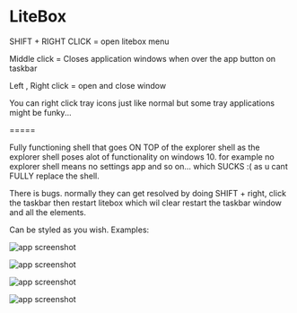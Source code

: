 # LiteBox

SHIFT + RIGHT CLICK  = open litebox menu

Middle click = Closes application windows when over the app button on taskbar

Left , Right click = open and close window

You can right click tray icons just like normal but some tray applications might be funky...

=====


Fully functioning shell that goes ON TOP of the explorer shell as the explorer shell poses alot of functionality on windows 10. for example no explorer shell means no settings app and so on... which SUCKS :( as u cant FULLY replace the shell.

There is bugs. normally they can get  resolved by doing SHIFT +  right, click the taskbar then restart litebox which wil clear restart the taskbar window and all the elements. 

Can be styled as you wish. Examples:

![app screenshot](https://github.com/danieljo12/LiteBox/blob/main/pics/rounddd.PNG)

![app screenshot](https://github.com/danieljo12/LiteBox/blob/main/pics/style2.PNG)

![app screenshot](https://github.com/danieljo12/LiteBox/blob/main/pics/style3.PNG?raw=true)

![app screenshot](https://github.com/danieljo12/LiteBox/blob/main/pics/style4.png)
